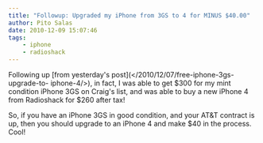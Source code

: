 ```yaml
---
title: "Followup: Upgraded my iPhone from 3GS to 4 for MINUS $40.00"
author: Pito Salas
date: 2010-12-09 15:07:46
tags:
    - iphone
    - radioshack
---
```



Following up [from yesterday's post](</2010/12/07/free-iphone-3gs-upgrade-to-
iphone-4/>), in fact, I was able to get $300 for my mint condition iPhone 3GS
on Craig's list, and was able to buy a new iPhone 4 from Radioshack for $260
after tax!

So, if you have an iPhone 3GS in good condition, and your AT&T contract is up,
then you should upgrade to an iPhone 4 and make $40 in the process. Cool!



